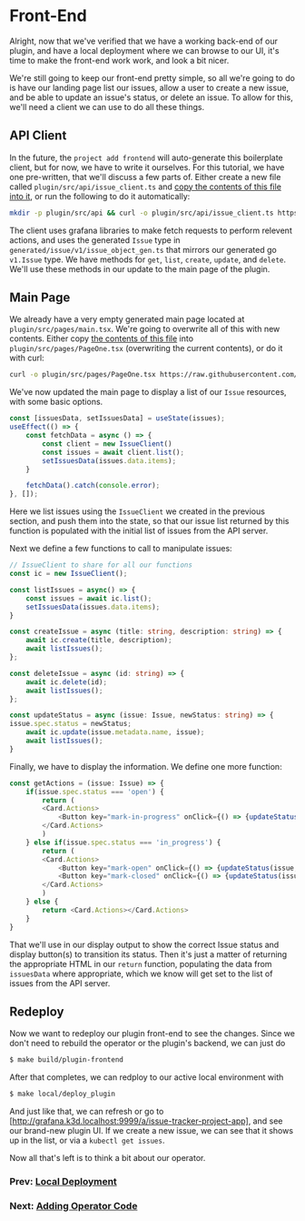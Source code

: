 # Front-End

Alright, now that we've verified that we have a working back-end of our plugin, and have a local deployment where we can browse to our UI, it's time to make the front-end work work, and look a bit nicer.

We're still going to keep our front-end pretty simple, so all we're going to do is have our landing page list our issues, allow a user to create a new issue, and be able to update an issue's status, or delete an issue. To allow for this, we'll need a client we can use to do all these things. 

## API Client

In the future, the `project add frontend` will auto-generate this boilerplate client, but for now, we have to write it ourselves. 
For this tutorial, we have one pre-written, that we'll discuss a few parts of. Either create a new file called `plugin/src/api/issue_client.ts` and [copy the contents of this file into it](frontend-files/issue-client.ts), or run the following to do it automatically:
```bash
mkdir -p plugin/src/api && curl -o plugin/src/api/issue_client.ts https://raw.githubusercontent.com/grafana/grafana-app-sdk/main/docs/tutorials/issue-tracker/frontend-files/issue-client.ts
```

The client uses grafana libraries to make fetch requests to perform relevent actions, and uses the generated `Issue` type in `generated/issue/v1/issue_object_gen.ts` that mirrors our generated go `v1.Issue` type. We have methods for `get`, `list`, `create`, `update`, and `delete`. We'll use these methods in our update to the main page of the plugin.

## Main Page

We already have a very empty generated main page located at `plugin/src/pages/main.tsx`. We're going to overwrite all of this with new contents. 
Either copy [the contents of this file](frontend-files/main.tsx) into `plugin/src/pages/PageOne.tsx` (overwriting the current contents), or do it with curl:
```bash
curl -o plugin/src/pages/PageOne.tsx https://raw.githubusercontent.com/grafana/grafana-app-sdk/main/docs/tutorials/issue-tracker/frontend-files/main.tsx
```

We've now updated the main page to display a list of our `Issue` resources, with some basic options.

```TypeScript
const [issuesData, setIssuesData] = useState(issues);
useEffect(() => {
    const fetchData = async () => {
        const client = new IssueClient()
        const issues = await client.list();
        setIssuesData(issues.data.items);
    }

    fetchData().catch(console.error);
}, []);
```
Here we list issues using the `IssueClient` we created in the previous section, and push them into the state, so that our issue list returned by this function is populated with the initial list of issues from the API server.

Next we define a few functions to call to manipulate issues:
```TypeScript
// IssueClient to share for all our functions
const ic = new IssueClient();

const listIssues = async() => {
    const issues = await ic.list();
    setIssuesData(issues.data.items);
}

const createIssue = async (title: string, description: string) => {
    await ic.create(title, description);
    await listIssues();
};

const deleteIssue = async (id: string) => {
    await ic.delete(id);
    await listIssues();
};

const updateStatus = async (issue: Issue, newStatus: string) => {
issue.spec.status = newStatus;
    await ic.update(issue.metadata.name, issue);
    await listIssues();
}
```

Finally, we have to display the information. We define one more function:
```TypeScript
const getActions = (issue: Issue) => {
    if(issue.spec.status === 'open') {
        return (
        <Card.Actions>
            <Button key="mark-in-progress" onClick={() => {updateStatus(issue, 'in_progress')}}>Start Progress</Button>
        </Card.Actions>
        )
    } else if(issue.spec.status === 'in_progress') {
        return (
        <Card.Actions>
            <Button key="mark-open" onClick={() => {updateStatus(issue, 'open')}}>Stop Progress</Button>
            <Button key="mark-closed" onClick={() => {updateStatus(issue, 'closed')}}>Complete</Button>
        </Card.Actions>
        )
    } else {
        return <Card.Actions></Card.Actions>
    }
}
```
That we'll use in our display output to show the correct Issue status and display button(s) to transition its status. Then it's just a matter of returning the appropriate HTML in our `return` function, populating the data from `issuesData` where appropriate, which we know will get set to the list of issues from the API server.

## Redeploy

Now we want to redeploy our plugin front-end to see the changes. Since we don't need to rebuild the operator or the plugin's backend, we can just do
```bash
$ make build/plugin-frontend
```
After that completes, we can redploy to our active local environment with
```bash
$ make local/deploy_plugin
```
And just like that, we can refresh or go to [http://grafana.k3d.localhost:9999/a/issue-tracker-project-app], and see our brand-new plugin UI. 
If we create a new issue, we can see that it shows up in the list, or via a `kubectl get issues`.

Now all that's left is to think a bit about our operator.

### Prev: [Local Deployment](05-local-deployment.md)
### Next: [Adding Operator Code](07-operator-watcher.md)